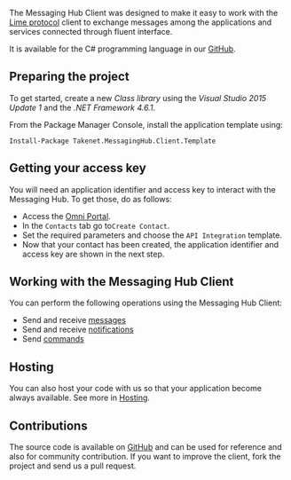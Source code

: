 The Messaging Hub Client was designed to make it easy to work with the [Lime protocol](http://limeprotocol.org) client to exchange messages among the applications and services connected through fluent interface.

It is available for the C# programming language in our [GitHub](https://github.com/takenet/messaginghub-client-csharp).

## Preparing the project

To get started, create a new *Class library* using the *Visual Studio 2015 Update 1* and the *.NET Framework 4.6.1*.

From the Package Manager Console, install the application template using:

    Install-Package Takenet.MessagingHub.Client.Template

## Getting your access key

You will need an application identifier and access key to interact with the Messaging Hub. To get those, do as follows:
- Access the [Omni Portal](http://portal.messaginghub.io).
- In the `Contacts` tab go to`Create Contact`.
- Set the required parameters and choose the `API Integration` template.
- Now that your contact has been created, the application identifier and access key are shown in the next step.

## Working with the Messaging Hub Client

You can perform the following operations using the Messaging Hub Client:
- Send and receive [messages](http://portal.messaginghub.io/#/docs/messages)
- Send and receive [notifications](http://portal.messaginghub.io/#/docs/notifications)
- Send [commands](http://portal.messaginghub.io/#/docs/commands)

## Hosting

You can also host your code with us so that your application become always available.
See more in [Hosting](http://messaginghub.io/docs/sdks/hosting).

## Contributions

The source code is available on [GitHub](https://github.com/takenet) and can be used for reference and also for community contribution. If you want to improve the client, fork the project and send us a pull request.

